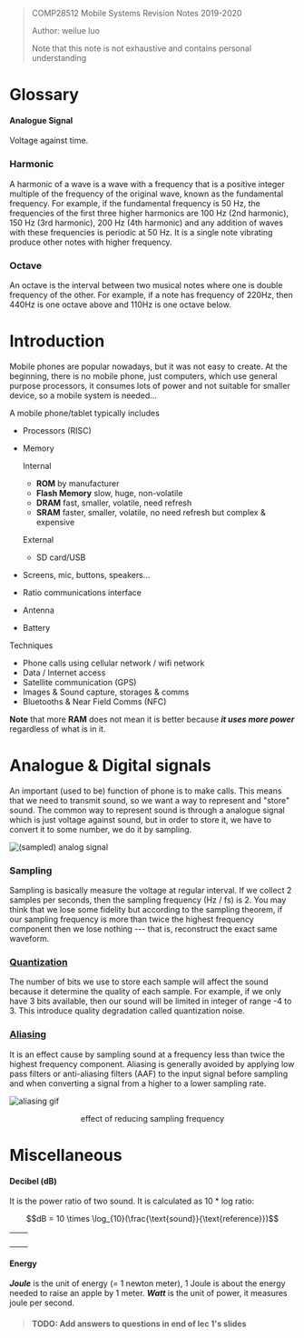 > COMP28512 Mobile Systems Revision Notes 2019-2020
>
> Author: weilue luo
>
> Note that this note is not exhaustive and contains personal understanding



# Glossary

#### Analogue Signal

Voltage against time.

### Harmonic

A harmonic of a wave is a wave with a frequency that is a positive integer multiple of the frequency of the original wave, known as the fundamental frequency. For example, if the fundamental frequency is 50 Hz, the frequencies of the first three higher harmonics are 100 Hz (2nd harmonic), 150 Hz (3rd harmonic), 200 Hz (4th harmonic) and any addition of waves with these frequencies is periodic at 50 Hz. It is a single note vibrating produce other notes with higher frequency.

### Octave

An octave is the interval between two musical notes where one is double frequency of the other. For example, if a note has frequency of 220Hz, then 440Hz is one octave above and 110Hz is one octave below.

# Introduction

Mobile phones are popular nowadays, but it was not easy to create. At the beginning, there is no mobile phone, just computers, which use general purpose processors, it consumes lots of power and not suitable for smaller device, so a mobile system is needed...

A mobile phone/tablet typically includes

- Processors (RISC)

- Memory

  Internal

  - **ROM** by manufacturer
  - **Flash Memory** slow, huge, non-volatile
  - **DRAM** fast, smaller, volatile, need refresh
  - **SRAM** faster, smaller, volatile, no need refresh but complex & expensive 

  External

  - SD card/USB

- Screens, mic, buttons, speakers...

- Ratio communications interface

- Antenna

- Battery

Techniques

- Phone calls using cellular network / wifi network
- Data / Internet access
- Satellite communication (GPS)
- Images & Sound capture, storages & comms
- Bluetooths & Near Field Comms (NFC)

**Note** that more **RAM** does not mean it is better because ***it uses more power*** regardless of what is in it.

# Analogue & Digital signals

An important (used to be) function of phone is to make calls. This means that we need to transmit sound, so we want a way to represent and "store" sound. The common way to represent sound is through a analogue signal which is just voltage against sound, but in order to store it, we have to convert it to some number, we do it by sampling.

![(sampled) analog signal](https://i.ibb.co/YhB3wb5/screenshot-online-manchester-ac-uk-2020-02-11-11-26-30.png)

### Sampling

Sampling is basically measure the voltage at regular interval. If we collect 2 samples per seconds, then the sampling frequency (Hz / fs) is 2. You may think that we lose some fidelity but according to the sampling theorem, if our sampling frequency is more than twice the highest frequency component then we lose nothing --- that is, reconstruct the exact same waveform.

### [Quantization](https://en.wikipedia.org/wiki/Quantization_(signal_processing))

The number of bits we use to store each sample will affect the sound because it determine the quality of each sample. For example, if we only have 3 bits available, then our sound will be limited in integer of range -4 to 3. This introduce quality degradation called quantization noise.

### [Aliasing](https://en.wikipedia.org/wiki/Aliasing)

It is an effect cause by sampling sound at a frequency less than twice the highest frequency component. Aliasing is generally avoided by applying low pass filters or anti-aliasing filters (AAF) to the input signal before sampling and when converting a signal from a higher to a lower sampling rate.

![aliasing gif](https://upload.wikimedia.org/wikipedia/commons/c/cf/Aliasing_sinusoidal.gif)

<center>effect of reducing sampling frequency</center>



# Miscellaneous

#### Decibel (dB)

It is the power ratio of two sound. It is calculated as 10 * log ratio:

$$dB = 10 \times \log_{10}(\frac{\text{sound}}{\text{reference}})$$



|      |      |
| ---- | ---- |
|      |      |
|      |      |
|      |      |
|      |      |



#### Energy

***Joule*** is the unit of energy (= 1 newton meter), 1 Joule is about the energy needed to raise an apple by 1 meter. ***Watt*** is the unit of power, it measures joule per second.

> #### TODO: Add answers to questions in end of lec 1's slides
